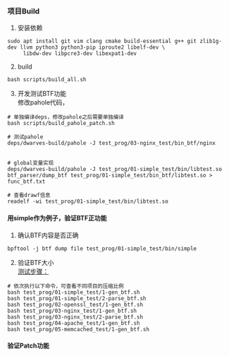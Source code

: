 ### 项目Build  
1. 安装依赖  
```
sudo apt install git vim clang cmake build-essential g++ git zlib1g-dev llvm python3 python3-pip iproute2 libelf-dev \
	 libdw-dev libpcre3-dev libexpat1-dev 
```

2. build  
```
bash scripts/build_all.sh  
```

3. 开发测试BTF功能  
修改pahole代码，  
```
# 单独编译deps，修改pahole之后需要单独编译  
bash scripts/build_pahole_patch.sh  

# 测试pahole
deps/dwarves-build/pahole -J test_prog/03-nginx_test/bin_btf/nginx


# global变量实现
deps/dwarves-build/pahole -J test_prog/01-simple_test/bin/libtest.so
btf_parser/dump_btf test_prog/01-simple_test/bin_btf/libtest.so > func_btf.txt

# 查看drawf信息
readelf -wi test_prog/01-simple_test/bin/libtest.so
```


#### 用simple作为例子，验证BTF正功能  
1. 确认BTF内容是否正确
```
bpftool -j btf dump file test_prog/01-simple_test/bin/simple
```


2. 验证BTF大小  
[测试步骤：](test_prog/README.md)
```
# 依次执行以下命令，可查看不同项目的压缩比例
bash test_prog/01-simple_test/1-gen_btf.sh
bash test_prog/01-simple_test/2-parse_btf.sh 
bash test_prog/02-openssl_test/1-gen_btf.sh
bash test_prog/03-nginx_test/1-gen_btf.sh
bash test_prog/03-nginx_test/2-parse_btf.sh
bash test_prog/04-apache_test/1-gen_btf.sh
bash test_prog/05-memcached_test/1-gen_btf.sh
```

#### 验证Patch功能  
